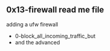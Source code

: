 0x13-firewall read me file
---------------------------------------
adding a ufw firewall
- 0-block_all_incoming_traffic_but
- and the advanced

